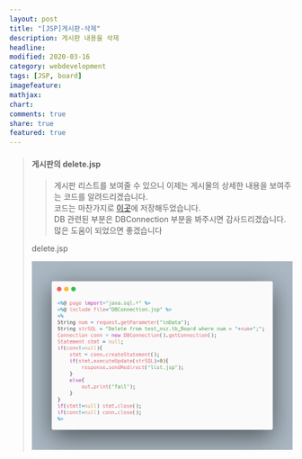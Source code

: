 ```yaml
---
layout: post
title: "[JSP]게시판-삭제"
description: 게시판 내용을 삭제
headline: 
modified: 2020-03-16
category: webdevelopment
tags: [JSP, board]
imagefeature: 
mathjax: 
chart: 
comments: true
share: true
featured: true
---
```

> #### 게시판의 delete.jsp
>> 게시판 리스트를 보여줄 수 있으니 이제는 게시물의 상세한 내용을 보여주는 코드를 알려드리겠습니다.  
>> 코드는 마찬가지로 [이곳](https://github.com/NamSuJi/Web/tree/master/Board)에 저장해두었습니다.  
>> DB 관련된 부분은 DBConnection 부분을 봐주시면 감사드리겠습니다.  
>> 많은 도움이 되었으면 좋겠습니다
>
> delete.jsp
>
> ![img](/postimage/Board/delete.png)
